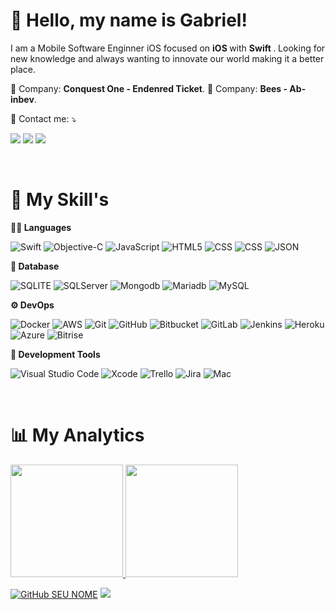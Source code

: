 <h1> 🖖 Hello, my name is <strong>Gabriel!</strong> </h1> 

<p> 
    I am a Mobile Software Enginner iOS focused on <strong> iOS </strong> with <strong> Swift </strong>. Looking for new knowledge and always wanting to innovate our world making it a better place.
</p>

<p>
  💼 Company: <strong>Conquest One - Endenred Ticket</strong>.
  💼 Company: <strong>Bees - Ab-inbev</strong>.
</p>

<p>
  💌 Contact me: ⤵️
</p>

<p>
  <a href="mailto:gabriel.sanzone.dev@gmail.com" target="_blank" alt="Gmail">
  <img src="https://img.shields.io/badge/-Gmail-FF0000?style=flat-square&labelColor=FF0000&logo=gmail&logoColor=white" /></a>

  <a href="https://www.linkedin.com/in/gabrielsanzone/" target="_blank" alt="Linkedin">
  <img src="https://img.shields.io/badge/-Linkedin-0e76a8?style=flat-square&logo=Linkedin&logoColor=white&link=https://www.linkedin.com/in/gabrielsanzone/" /></a>

  <a href="https://www.instagram.com/gabriel.sanzone/" target="_blank" alt="Instagram">
  <img src="https://img.shields.io/badge/-Instagram-DF0174?style=flat-square&labelColor=DF0174&logo=instagram&logoColor=white&link=https://www.instagram.com/gabriel.sanzone/"/></a>
</p>

<br>

<h1> 🚀 My Skill's </h1>

**👨‍💻 Languages**

  ![Swift](https://img.shields.io/badge/Swift-ED8B00?style=for-the-badge&logo=swift&logoColor=white)
  ![Objective-C](https://img.shields.io/badge/ObjectiveC-007ACC?style=for-the-badge&logo=objectivec&logoColor=white)
  ![JavaScript](https://img.shields.io/badge/JavaScript-F7DF1E?style=for-the-badge&logo=javascript&logoColor=black)
  ![HTML5](https://img.shields.io/badge/HTML5-E34F26?style=for-the-badge&logo=html5&logoColor=white)
  ![CSS](https://img.shields.io/badge/CSS-1572B6?style=for-the-badge&logo=css3&logoColor=white)
  ![CSS](https://img.shields.io/badge/CSS-1572B6?style=for-the-badge&logo=css3&logoColor=white)
  ![JSON](https://img.shields.io/badge/json-5E5C5C?style=for-the-badge&logo=json&logoColor=white)

  **💾 Database**
  
  ![SQLITE](https://img.shields.io/badge/SQLite-07405E?style=for-the-badge&logo=sqlite&logoColor=white)
  ![SQLServer](https://img.shields.io/badge/Microsoft%20SQL%20Server-CC2927?style=for-the-badge&logo=microsoft%20sql%20server&logoColor=white)
  ![Mongodb](https://img.shields.io/badge/MongoDB-4EA94B?style=for-the-badge&logo=mongodb&logoColor=white)
  ![Mariadb](https://img.shields.io/badge/MariaDB-003545?style=for-the-badge&logo=mariadb&logoColor=white)
  ![MySQL](https://img.shields.io/badge/MySQL-00000F?style=for-the-badge&logo=mysql&logoColor=white)

**⚙ DevOps**

  ![Docker](https://img.shields.io/badge/Docker-2CA5E0?style=for-the-badge&logo=docker&logoColor=white)
  ![AWS](https://img.shields.io/badge/Amazon_AWS-232F3E?style=for-the-badge&logo=amazon-aws&logoColor=white)
  ![Git](https://img.shields.io/badge/Git-F05032?style=for-the-badge&logo=git&logoColor=white)
  ![GitHub](	https://img.shields.io/badge/GitHub-100000?style=for-the-badge&logo=github&logoColor=white)
  ![Bitbucket](	https://img.shields.io/badge/Bitbucket-100000?style=for-the-badge&logo=bitbucket&logoColor=white)
  ![GitLab](https://img.shields.io/badge/GitLab-330F63?style=for-the-badge&logo=gitlab&logoColor=white)
  ![Jenkins](https://img.shields.io/badge/Jenkins-D24939?style=for-the-badge&logo=Jenkins&logoColor=white)
  ![Heroku](https://img.shields.io/badge/Heroku-430098?style=for-the-badge&logo=heroku&logoColor=white)
  ![Azure](https://img.shields.io/badge/Azure_DevOps-0078D7?style=for-the-badge&logo=azure-devops&logoColor=white)
  ![Bitrise](https://img.shields.io/badge/Bitrise-0078D7?style=for-the-badge&logo=bitrise&logoColor=white)

**🔧 Development Tools**

  ![Visual Studio Code](https://img.shields.io/badge/Visual_Studio_Code-0078D4?style=for-the-badge&logo=visual%20studio%20code&logoColor=white)
  ![Xcode](https://img.shields.io/badge/Xcode-000000.svg?style=for-the-badge&logo=xcode-idea&logoColor=white)
  ![Trello](https://img.shields.io/badge/Trello-0052CC?style=for-the-badge&logo=trello&logoColor=white)
  ![Jira](https://img.shields.io/badge/Jira-0052CC?style=for-the-badge&logo=jira&logoColor=white)
  ![Mac](https://img.shields.io/badge/Mac-E95420?style=for-the-badge&logo=mac&logoColor=white)

<br/>

<h1> 📊 My Analytics </h1>

<a href="https://github.com/gcmms">
  <img height="180em" src="https://github-readme-stats.vercel.app/api?username=gcmms&show_icons=true" />
</a>
<a href="https://github.com/gcmms">
  <img height="180em" src="https://github-readme-stats.vercel.app/api/top-langs/?username=gcmms&hide_langs_below=1&layout=compact" />
</a>

[![GitHub SEU NOME]( https://img.shields.io/github/followers/gcmms?label=follow&style=social)](LINK-DO-SEU-GITHUB)
![](https://komarev.com/ghpvc/?username=gcmms&color=006bed)

